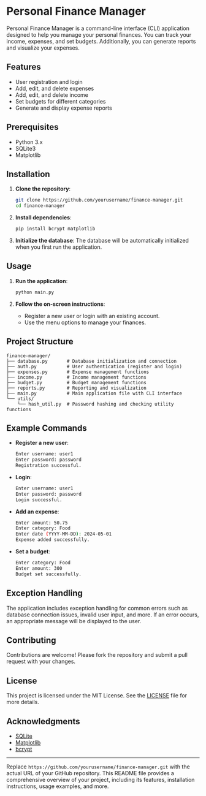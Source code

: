 # Personal Finance Manager

Personal Finance Manager is a command-line interface (CLI) application designed to help you manage your personal finances. You can track your income, expenses, and set budgets. Additionally, you can generate reports and visualize your expenses.

## Features
- User registration and login
- Add, edit, and delete expenses
- Add, edit, and delete income
- Set budgets for different categories
- Generate and display expense reports

## Prerequisites
- Python 3.x
- SQLite3
- Matplotlib

## Installation

1. **Clone the repository**:
    ```sh
    git clone https://github.com/yourusername/finance-manager.git
    cd finance-manager
    ```

2. **Install dependencies**:
    ```sh
    pip install bcrypt matplotlib
    ```

3. **Initialize the database**:
    The database will be automatically initialized when you first run the application.

## Usage

1. **Run the application**:
    ```sh
    python main.py
    ```

2. **Follow the on-screen instructions**:
    - Register a new user or login with an existing account.
    - Use the menu options to manage your finances.

## Project Structure

```
finance-manager/
├── database.py       # Database initialization and connection
├── auth.py           # User authentication (register and login)
├── expenses.py       # Expense management functions
├── income.py         # Income management functions
├── budget.py         # Budget management functions
├── reports.py        # Reporting and visualization
├── main.py           # Main application file with CLI interface
└── utils/
    └── hash_util.py  # Password hashing and checking utility functions
```

## Example Commands

- **Register a new user**:
  ```sh
  Enter username: user1
  Enter password: password
  Registration successful.
  ```

- **Login**:
  ```sh
  Enter username: user1
  Enter password: password
  Login successful.
  ```

- **Add an expense**:
  ```sh
  Enter amount: 50.75
  Enter category: Food
  Enter date (YYYY-MM-DD): 2024-05-01
  Expense added successfully.
  ```

- **Set a budget**:
  ```sh
  Enter category: Food
  Enter amount: 300
  Budget set successfully.
  ```

## Exception Handling

The application includes exception handling for common errors such as database connection issues, invalid user input, and more. If an error occurs, an appropriate message will be displayed to the user.

## Contributing

Contributions are welcome! Please fork the repository and submit a pull request with your changes.

## License

This project is licensed under the MIT License. See the [LICENSE](LICENSE) file for more details.

## Acknowledgments

- [SQLite](https://www.sqlite.org/)
- [Matplotlib](https://matplotlib.org/)
- [bcrypt](https://pypi.org/project/bcrypt/)

---

Replace `https://github.com/yourusername/finance-manager.git` with the actual URL of your GitHub repository. This README file provides a comprehensive overview of your project, including its features, installation instructions, usage examples, and more.
